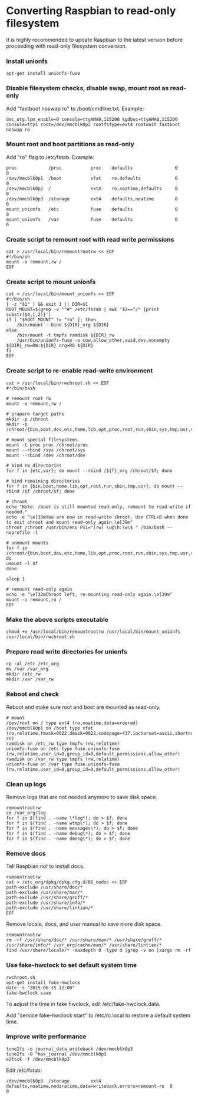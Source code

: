 # Converting Raspbian to read-only filesystem

It is highly recommended to update Raspbian to the latest version before proceeding with read-only filesystem conversion.

### Install unionfs
```
apt-get install unionfs-fuse
```

### Disable filesystem checks, disable swap, mount root as read-only
Add "fastboot noswap ro" to /boot/cmdline.txt.
Example:
```
dwc_otg.lpm_enable=0 console=ttyAMA0,115200 kgdboc=ttyAMA0,115200 console=tty1 root=/dev/mmcblk0p2 rootfstype=ext4 rootwait fastboot noswap ro
```

### Mount root and boot partitions as read-only
Add "ro" flag to /etc/fstab.
Example:
```
proc            /proc           proc    defaults                0       0
/dev/mmcblk0p1  /boot           vfat    ro,defaults             0       0
/dev/mmcblk0p2  /               ext4    ro,noatime,defaults     0       0
/dev/mmcblk0p3  /storage        ext4    defaults,noatime        0       0
mount_unionfs   /etc            fuse    defaults                0       0
mount_unionfs   /var            fuse    defaults                0       0
```

### Create script to remount root with read write permissions
```
cat > /usr/local/bin/remountrootrw << EOF
#!/bin/sh
mount -o remount,rw /
EOF
```

### Create script to mount unionfs
```
cat > /usr/local/bin/mount_unionfs << EOF
#!/bin/sh
[ -z "$1" ] && exit 1 || DIR=$1
ROOT_MOUNT=$(grep -v "^#" /etc/fstab | awk '$2=="/" {print substr($4,1,2)}')
if [ "$ROOT_MOUNT" != "ro" ]; then
	/bin/mount --bind ${DIR}_org ${DIR}
else
	/bin/mount -t tmpfs ramdisk ${DIR}_rw
	/usr/bin/unionfs-fuse -o cow,allow_other,suid,dev,nonempty ${DIR}_rw=RW:${DIR}_org=RO ${DIR}
fi
EOF
```

### Create script to re-enable read-write environment
```
cat > /usr/local/bin/rwchroot.sh << EOF
#!/bin/bash

# remount root rw
mount -o remount,rw /

# prapare target paths
mkdir -p /chroot
mkdir -p /chroot/{bin,boot,dev,etc,home,lib,opt,proc,root,run,sbin,sys,tmp,usr,var}

# mount special filesystems
mount -t proc proc /chroot/proc
mount --rbind /sys /chroot/sys
mount --rbind /dev /chroot/dev

# bind rw directories
for f in {etc,var}; do mount --rbind /${f}_org /chroot/$f; done

# bind remaining directories
for f in {bin,boot,home,lib,opt,root,run,sbin,tmp,usr}; do mount --rbind /$f /chroot/$f; done

# chroot
echo "Note: /boot is still mounted read-only, remount to read-write if needed."
echo -e "\e[33mYou are now in read-write chroot. Use CTRL+D when done to exit chroot and mount read-only again.\e[39m"
chroot /chroot /usr/bin/env PS1="(rw) \u@\h:\w\$ " /bin/bash --noprofile -l

# unmount mounts
for f in /chroot/{bin,boot,dev,etc,home,lib,opt,proc,root,run,sbin,sys,tmp,usr,var}; do
umount -l $f
done

sleep 1

# remount read-only again
echo -e "\e[32mChroot left, re-mounting read-only again.\e[39m"
mount -o remount,ro /
EOF
```

### Make the above scripts executable
```
chmod +x /usr/local/bin/remountrootrw /usr/local/bin/mount_unionfs /usr/local/bin/rwchroot.sh
```

### Prepare read write directories for unionfs
```
cp -al /etc /etc_org
mv /var /var_org
mkdir /etc_rw
mkdir /var /var_rw
```

### Reboot and check
Reboot and make sure root and boot are mounted as read-only.
```
# mount
/dev/root on / type ext4 (ro,noatime,data=ordered)
/dev/mmcblk0p1 on /boot type vfat (ro,relatime,fmask=0022,dmask=0022,codepage=437,iocharset=ascii,shortname=mixed,errors=remount-ro)
ramdisk on /etc_rw type tmpfs (rw,relatime)
unionfs-fuse on /etc type fuse.unionfs-fuse (rw,relatime,user_id=0,group_id=0,default_permissions,allow_other)
ramdisk on /var_rw type tmpfs (rw,relatime)
unionfs-fuse on /var type fuse.unionfs-fuse (rw,relatime,user_id=0,group_id=0,default_permissions,allow_other)
```

### Clean up logs
Remove logs that are not needed anymore to save disk space.
```
remountrootrw
cd /var_org/log
for f in $(find . -name \*log*); do > $f; done
for f in $(find . -name wtmp\*); do > $f; done
for f in $(find . -name messages\*); do > $f; done
for f in $(find . -name debug\*); do > $f; done
for f in $(find . -name dmesg\*); do > $f; done
```

### Remove docs
Tell Raspbian *not* to install docs.
```
remountrootrw
cat > /etc_org/dpkg/dpkg.cfg.d/01_nodoc << EOF
path-exclude /usr/share/doc/*
path-exclude /usr/share/man/*
path-exclude /usr/share/groff/*
path-exclude /usr/share/info/*
path-exclude /usr/share/lintian/*
EOF
```

Remove locale, docs, and user manual to save more disk space.
```
remountrootrw
rm -rf /usr/share/doc/* /usr/share/man/* /usr/share/groff/* /usr/share/info/* /var_org/cache/man/* /usr/share/lintian/*
find /usr/share/locale/* -maxdepth 0 -type d |grep -v en |xargs rm -rf
```

### Use fake-hwclock to set default system time
```
rwchroot.sh
apt-get install fake-hwclock
date -s "2015-06-15 12:00"
fake-hwclock save
```

To adjust the time in fake hwclock, edit /etc/fake-hwclock.data.

Add "service fake-hwclock start" to /etc/rc.local to restore a default system time.


### Improve write performance
```
tune2fs -o journal_data_writeback /dev/mmcblk0p3
tune2fs -O ^has_journal /dev/mmcblk0p3
e2fsck -f /dev/mmcblk0p3
```
Edit /etc/fstab:
```
/dev/mmcblk0p3  /storage        ext4    defaults,noatime,nodiratime,data=writeback,errors=remount-ro  0       0
```

